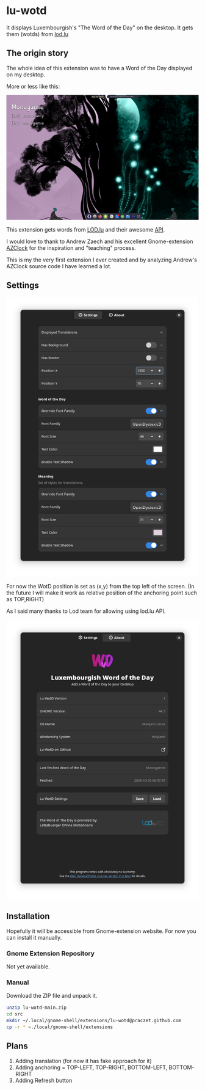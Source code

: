 # lu-wotd

It displays Luxembourgish's "The Word of the Day" on the desktop. It gets them (wotds) from [lod.lu](https://LOD.lu)

## The origin story

The whole idea of this extension was to have a Word of the Day displayed on my desktop.

More or less like this:

![WOTD](docs/images/luwotd-preview.png)

This extension gets words from [LOD.lu](https://LOD.lu) and their awesome [API](https://lod.lu/api/lb/word-of-the-day).

I would love to thank to Andrew Zaech and his excellent Gnome-extension [AZClock](https://gitlab.com/AndrewZaech/azclock) for the inspiration and "teaching" process.

This is my the very first extension I ever created and by analyzing Andrew's AZClock source code I have learned a lot.

## Settings

![Lu-Wotd Settings](docs/images/luwotd-settings.png)

For now the WotD position is set as (x,y) from the top left of the screen. (In the future I will make it work as relative position of the anchoring point such as TOP,RIGHT)

As I said many thanks to Lod team for allowing using lod.lu API.

![Lu-wotd About](docs/images/luwotd-about.png)

## Installation

Hopefully it will be accessible from Gnome-extension website. For now you can install it manually.

### Gnome Extension Repository

Not yet available.

### Manual 

Download the ZIP file and unpack it.

```bash
unzip lu-wotd-main.zip
cd src
mkdir ~/.local/gnome-shell/extensions/lu-wotd@praczet.github.com
cp -r * ~./local/gnome-shell/extensions
```
## Plans

1. Adding translation (for now it has fake approach for it)
2. Adding anchoring = TOP-LEFT, TOP-RIGHT, BOTTOM-LEFT, BOTTOM-RIGHT
3. Adding Refresh button







